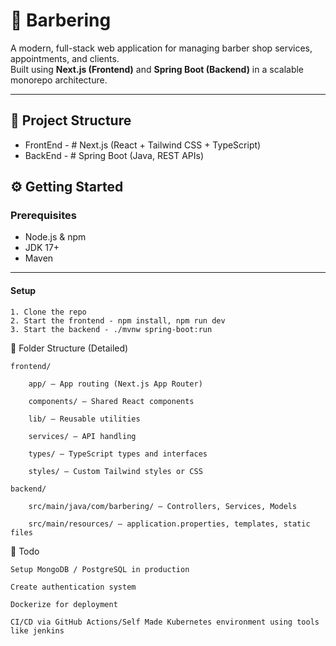 # 💈 Barbering

A modern, full-stack web application for managing barber shop services, appointments, and clients.  
Built using **Next.js (Frontend)** and **Spring Boot (Backend)** in a scalable monorepo architecture.

---

## 🧱 Project Structure

 - FrontEnd - # Next.js (React + Tailwind CSS + TypeScript)
 - BackEnd - # Spring Boot (Java, REST APIs)

 ## ⚙️ Getting Started

### Prerequisites

- Node.js & npm
- JDK 17+
- Maven

---

#### Setup

    1. Clone the repo
    2. Start the frontend - npm install, npm run dev
    3. Start the backend - ./mvnw spring-boot:run


📁 Folder Structure (Detailed)
    
    frontend/

        app/ – App routing (Next.js App Router)

        components/ – Shared React components

        lib/ – Reusable utilities

        services/ – API handling

        types/ – TypeScript types and interfaces

        styles/ – Custom Tailwind styles or CSS

    backend/

        src/main/java/com/barbering/ – Controllers, Services, Models

        src/main/resources/ – application.properties, templates, static files

📌 Todo

    Setup MongoDB / PostgreSQL in production

    Create authentication system

    Dockerize for deployment

    CI/CD via GitHub Actions/Self Made Kubernetes environment using tools like jenkins

